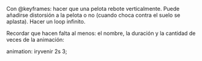 Con @keyframes: hacer que una pelota rebote verticalmente. Puede añadirse distorsión a la pelota o no (cuando choca contra el suelo se aplasta). Hacer un loop infinito.

Recordar que hacen falta al menos: el nombre, la duración y la cantidad de veces de la animación:

animation: iryvenir 2s 3;
